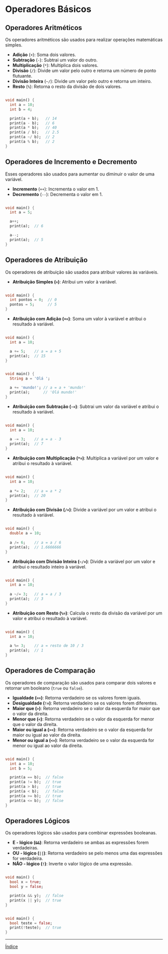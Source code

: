 # Operadores Básicos

## Operadores Aritméticos

Os operadores aritméticos são usados para realizar operações matemáticas simples.

- **Adição** (`+`): Soma dois valores.
- **Subtração** (`-`): Subtrai um valor do outro.
- **Multiplicação** (`*`): Multiplica dois valores.
- **Divisão** (`/`): Divide um valor pelo outro e retorna um número de ponto flutuante.
- **Divisão Inteira** (`~/`): Divide um valor pelo outro e retorna um inteiro.
- **Resto** (`%`): Retorna o resto da divisão de dois valores.

~~~dart

void main() {
  int a = 10;
  int b = 4;

  print(a + b);   // 14
  print(a - b);   // 6
  print(a * b);   // 40
  print(a / b);   // 2.5
  print(a ~/ b);  // 2
  print(a % b);   // 2
}
~~~

## Operadores de Incremento e Decremento
Esses operadores são usados para aumentar ou diminuir o valor de uma variável.

- **Incremento** (`++`): Incrementa o valor em 1.
- **Decremento** (`--`): Decrementa o valor em 1.

~~~dart

void main() {
  int a = 5;

  a++;
  print(a);  // 6

  a--;
  print(a);  // 5
}

~~~

## Operadores de Atribuição
Os operadores de atribuição são usados para atribuir valores às variáveis.

- **Atribuição Simples (`=`)**: Atribui um valor à variável.

~~~dart

void main() {
  int pontos = 0;  // 0
  pontos = 5;      // 5
}
~~~

- **Atribuição com Adição (`+=`)**: Soma um valor à variável e atribui o resultado à variável.

~~~dart

void main() {
  int a = 10;

  a += 5;    // a = a + 5
  print(a);  // 15
}
~~~

~~~dart

void main() {
  String a = 'Olá ';

  a += 'mundo!'; // a = a + 'mundo!'
  print(a);      // 'Olá mundo!'
}
~~~

- **Atribuição com Subtração (`-=`)**: Subtrai um valor da variável e atribui o resultado à variável.

~~~dart

void main() {
  int a = 10;
  
  a -= 3;    // a = a - 3
  print(a);  // 7
}
~~~

- **Atribuição com Multiplicação (`*=`)**: Multiplica a variável por um valor e atribui o resultado à variável.

~~~dart

void main() {
  int a = 10;
  
  a *= 2;    // a = a * 2
  print(a);  // 20
}
~~~


- **Atribuição com Divisão (`/=`)**: Divide a variável por um valor e atribui o resultado à variável.

~~~dart

void main() {
  double a = 10;
  
  a /= 6;    // a = a / 6
  print(a);  // 1.6666666
}
~~~

- **Atribuição com Divisão Inteira (`~/=`)**: Divide a variável por um valor e atribui o resultado inteiro à variável.

~~~dart

void main() {
  int a = 10;
  
  a ~/= 3;   // a = a / 3
  print(a);  // 3
}
~~~


- **Atribuição com Resto (`%=`)**: Calcula o resto da divisão da variável por um valor e atribui o resultado à variável.

~~~dart

void main() {  
  int a = 10;  
   
  a %= 3;    // a = resto de 10 / 3
  print(a);  // 1  
}
~~~


## Operadores de Comparação
Os operadores de comparação são usados para comparar dois valores e retornar um booleano (`true` ou `false`).

- **Igualdade (`==`)**: Retorna verdadeiro se os valores forem iguais.
- **Desigualdade (`!=`)**: Retorna verdadeiro se os valores forem diferentes.
- **Maior que (`>`)**: Retorna verdadeiro se o valor da esquerda for maior que o valor da direita.
- **Menor que (`<`)**: Retorna verdadeiro se o valor da esquerda for menor que o valor da direita.
- **Maior ou igual a (`>=`)**: Retorna verdadeiro se o valor da esquerda for maior ou igual ao valor da direita.
- **Menor ou igual a (`<=`)**: Retorna verdadeiro se o valor da esquerda for menor ou igual ao valor da direita.

~~~dart

void main() {
  int a = 10;
  int b = 5;

  print(a == b);  // false
  print(a != b);  // true
  print(a > b);   // true
  print(a < b);   // false
  print(a >= b);  // true
  print(a <= b);  // false
}
~~~

## Operadores Lógicos
Os operadores lógicos são usados para combinar expressões booleanas.

- **E - lógico (`&&`)**: Retorna verdadeiro se ambas as expressões forem verdadeiras.
- **OU - lógico (`||`)**: Retorna verdadeiro se pelo menos uma das expressões for verdadeira.
- **NÃO - lógico (`!`)**: Inverte o valor lógico de uma expressão.

~~~dart

void main() {
  bool x = true;
  bool y = false;

  print(x && y);  // false
  print(x || y);  // true
}
~~~

~~~dart

void main() {
  bool teste = false;
  print(!teste);  // true
}
~~~

---
[Índice](README.md)